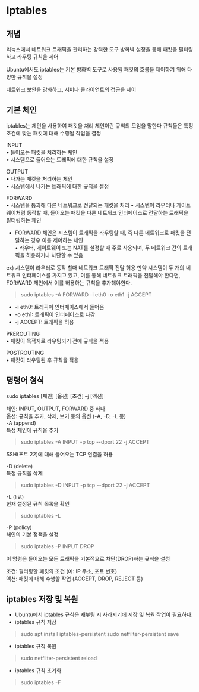 # Iptables
## 개념
리눅스에서 네트워크 트래픽을 관리하는 강력한 도구
방화벽 설정을 통해 패킷을 필터링하고 라우팅 규칙을 제어

Ubuntu에서도 iptables는 기본 방화벽 도구로 사용됨
패킷의 흐름을 제어하기 위해 다양한 규칙을 설정

네트워크 보안을 강화하고, 서버나 클라이언트의 접근을 제어

## 기본 체인
iptables는 체인을 사용하여 패킷을 처리
체인이란 규칙의 모임을 말한다
규칙들은 특정 조건에 맞는 패킷에 대해 수행될 작업을 결정

INPUT  
• 들어오는 패킷을 처리하는 체인  
• 시스템으로 들어오는 트래픽에 대한 규칙을 설정

OUTPUT  
• 나가는 패킷을 처리하는 체인  
• 시스템에서 나가는 트래픽에 대한 규칙을 설정

FORWARD  
• 시스템을 통과해 다른 네트워크로 전달되는 패킷을 처리
• 시스템이 라우터나 게이트웨이처럼 동작할 때, 들어오는 패킷을 다른 네트워크 인터페이스로 전달하는 트래픽을 필터링하는 체인
- FORWARD 체인은 시스템이 트래픽을 라우팅할 때, 즉 다른 네트워크로 패킷을 전달하는 경우 이를 제어하는 체인  
• 라우터, 게이트웨이 또는 NAT를 설정할 때 주로 사용되며, 두 네트워크 간의 트래픽을 허용하거나 차단할 수 있음

ex) 시스템이 라우터로 동작 할때 네트워크 트래픽 전달 허용
만약 시스템이 두 개의 네트워크 인터페이스를 가지고 있고, 이를 통해 네트워크 트래픽을 전달해야 한다면, FORWARD 체인에서 이를 허용하는 규칙을 추가해야한다.

> sudo iptables -A FORWARD -i eth0 -o eth1 -j ACCEPT

- -i eth0: 트래픽이 인터페이스에서 들어옴
- -o eth1: 트래픽이 인터페이스로 나감
- -j ACCEPT: 트래픽을 허용

PREROUTING  
• 패킷이 목적지로 라우팅되기 전에 규칙을 적용

POSTROUTING  
• 패킷이 라우팅된 후 규칙을 적용


## 명령어 형식

sudo iptables [체인] [옵션] [조건] –j [액션]

체인: INPUT, OUTPUT, FORWARD 중 하나  
옵션: 규칙을 추가, 삭제, 보기 등의 옵션 (-A, -D, -L 등)  
-A (append)  
특정 체인에 규칙을 추가
> sudo iptables -A INPUT -p tcp --dport 22 -j ACCEPT

SSH(포트 22)에 대해 들어오는 TCP 연결을 허용

-D (delete)  
특정 규칙을 삭제
>sudo iptables -D INPUT -p tcp --dport 22 -j ACCEPT

-L (list)  
현재 설정된 규칙 목록을 확인
>sudo iptables -L

-P (policy)  
체인의 기본 정책을 설정
>sudo iptables -P INPUT DROP

이 명령은 들어오는 모든 트래픽을 기본적으로 차단(DROP)하는 규칙을 설정


조건: 필터링할 패킷의 조건 (예: IP 주소, 포트 번호)  
액션: 패킷에 대해 수행할 작업 (ACCEPT, DROP, REJECT 등)

## iptables 저장 및 복원
- Ubuntu에서 iptables 규칙은 재부팅 시 사라지기에 저장 및 복원 작업이 필요하다.
- iptables 규칙 저장
>sudo apt install iptables-persistent sudo netfilter-persistent save

-  iptables 규칙 복원  
> sudo netfilter-persistent reload

- iptables 규칙 초기화
> sudo iptables -F

